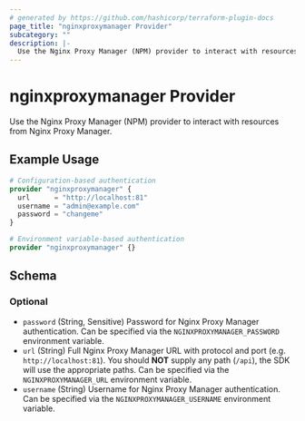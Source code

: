 ```yaml
---
# generated by https://github.com/hashicorp/terraform-plugin-docs
page_title: "nginxproxymanager Provider"
subcategory: ""
description: |-
  Use the Nginx Proxy Manager (NPM) provider to interact with resources from Nginx Proxy Manager.
---
```


# nginxproxymanager Provider

Use the Nginx Proxy Manager (NPM) provider to interact with resources from Nginx Proxy Manager.

## Example Usage

```terraform
# Configuration-based authentication
provider "nginxproxymanager" {
  url      = "http://localhost:81"
  username = "admin@example.com"
  password = "changeme"
}

# Environment variable-based authentication
provider "nginxproxymanager" {}
```

<!-- schema generated by tfplugindocs -->
## Schema

### Optional

- `password` (String, Sensitive) Password for Nginx Proxy Manager authentication. Can be specified via the `NGINXPROXYMANAGER_PASSWORD` environment variable.
- `url` (String) Full Nginx Proxy Manager URL with protocol and port (e.g. `http://localhost:81`). You should **NOT** supply any path (`/api`), the SDK will use the appropriate paths. Can be specified via the `NGINXPROXYMANAGER_URL` environment variable.
- `username` (String) Username for Nginx Proxy Manager authentication. Can be specified via the `NGINXPROXYMANAGER_USERNAME` environment variable.

